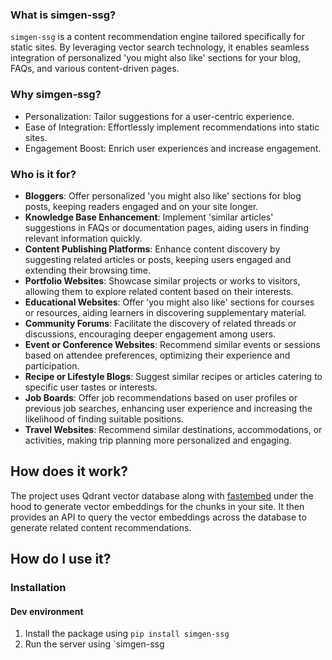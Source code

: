 ### What is simgen-ssg?

`simgen-ssg` is a content recommendation engine tailored specifically for static sites. By leveraging vector search technology, it enables seamless integration of personalized 'you might also like' sections for your blog, FAQs, and various content-driven pages.

### Why simgen-ssg?

- Personalization: Tailor suggestions for a user-centric experience.
- Ease of Integration: Effortlessly implement recommendations into static sites.
- Engagement Boost: Enrich user experiences and increase engagement.

### Who is it for?

- **Bloggers**: Offer personalized 'you might also like' sections for blog posts, keeping readers engaged and on your site longer.
- **Knowledge Base Enhancement**: Implement 'similar articles' suggestions in FAQs or documentation pages, aiding users in finding relevant information quickly.
- **Content Publishing Platforms**: Enhance content discovery by suggesting related articles or posts, keeping users engaged and extending their browsing time.
- **Portfolio Websites**: Showcase similar projects or works to visitors, allowing them to explore related content based on their interests.
- **Educational Websites**: Offer 'you might also like' sections for courses or resources, aiding learners in discovering supplementary material.
- **Community Forums**: Facilitate the discovery of related threads or discussions, encouraging deeper engagement among users.
- **Event or Conference Websites**: Recommend similar events or sessions based on attendee preferences, optimizing their experience and participation.
- **Recipe or Lifestyle Blogs**: Suggest similar recipes or articles catering to specific user tastes or interests.
- **Job Boards**: Offer job recommendations based on user profiles or previous job searches, enhancing user experience and increasing the likelihood of finding suitable positions.
- **Travel Websites**: Recommend similar destinations, accommodations, or activities, making trip planning more personalized and engaging.

## How does it work?

The project uses Qdrant vector database along with [fastembed](https://qdrant.github.io/fastembed/) under the hood to generate vector embeddings for the chunks in your site. It then provides an API to query the vector embeddings across the database to generate related content recommendations.

## How do I use it?

### Installation

#### Dev environment

1. Install the package using `pip install simgen-ssg`
2. Run the server using `simgen-ssg
